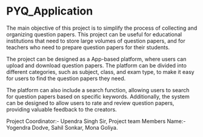 # PYQ_Application
The main objective of this project is to simplify the process of collecting and organizing question papers. This project can be useful for educational institutions that need to store large volumes of question papers, and for teachers who need to prepare question papers for their students.

The project can be designed as a App-based platform, where users can upload and download question papers. The platform can be divided into different categories, such as subject, class, and exam type, to make it easy for users to find the question papers they need.

The platform can also include a search function, allowing users to search for question papers based on specific keywords. Additionally, the system can be designed to allow users to rate and review question papers, providing valuable feedback to the creators.

Project Coordinator:- Upendra Singh Sir,
Project team Members Name:- Yogendra Dodve, Sahil Sonkar, Mona Goliya.
